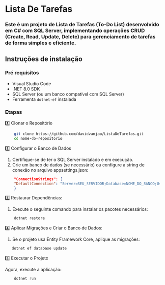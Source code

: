 # Lista De Tarefas

### Este é um projeto de Lista de Tarefas (To-Do List) desenvolvido em C# com SQL Server, implementando operações CRUD (Create, Read, Update, Delete) para gerenciamento de tarefas de forma simples e eficiente.

## Instruções de instalação

### Pré requisitos

- Visual Studio Code
- .NET 8.0 SDK
- SQL Server (ou um banco compatível com SQL Server)
- Ferramenta `dotnet-ef` instalada






### Etapas

1️⃣ Clonar o Repositório

```bash
    git clone https://github.com/davidvanjao/ListaDeTarefas.git
    cd nome-do-repositorio
```

2️⃣ Configurar o Banco de Dados
1. Certifique-se de ter o SQL Server instalado e em execução.
2. Crie um banco de dados (se necessário) ou configure a string de conexão no arquivo appsettings.json:

```json
    "ConnectionStrings": {
    "DefaultConnection": "Server=SEU_SERVIDOR;Database=NOME_DO_BANCO;User Id=USUARIO;Password=SENHA;"
    }
```

3️⃣ Restaurar Dependências:

1. Execute o seguinte comando para instalar os pacotes necessários:

```bash
    dotnet restore
```

4️⃣ Aplicar Migrações e Criar o Banco de Dados:

1. Se o projeto usa Entity Framework Core, aplique as migrações:

```bash
   dotnet ef database update
```

5️⃣ Executar o Projeto

Agora, execute a aplicação:
```bash
    dotnet run
```